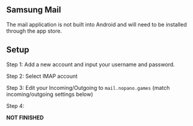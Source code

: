 ## Samsung Mail
The mail application is not built into Android and will need to be installed through the app store.

## Setup
Step 1: Add a new account and input your username and password.

Step 2: Select IMAP account

Step 3: Edit your Incoming/Outgoing to `mail.nopano.games` (match incoming/outgoing settings below)

Step 4: 

**NOT FINISHED**
